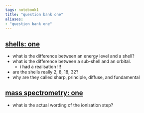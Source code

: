 ```yaml
---
tags: notebook1 
title: "question bank one"
aliases:
- "question bank one"
---
```


## [shells: one](shells1.md)

- what is the difference between an energy level and a shell?
- what is the difference between a sub-shell and an orbital.
    - i had a realisation !!!
- are the shells really 2, 8, 18, 32?
- why are they called sharp, principle, diffuse, and fundamental

## [mass spectrometry: one](massSpec1.md)

- what is the actual wording of the ionisation step?